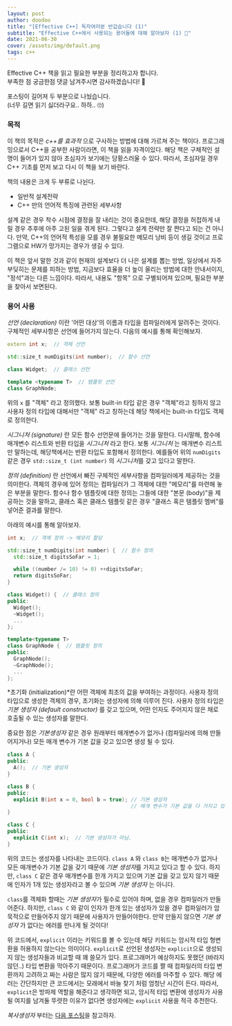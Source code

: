 ```yaml
---
layout: post
author: doodoo
title: "[Effective C++] 독자여러분 반갑습니다 (1)"
subtitle: "Effective C++에서 사용되는 용어들에 대해 알아보자 (1) 💨"
date: 2021-06-30
cover: /assets/img/default.png
tags: c++
---
```


Effective C++ 책을 읽고 필요한 부분을 정리하고자 합니다.<br>
부족한 점 궁금한점 댓글 남겨주시면 감사하겠습니다! 🙇

포스팅이 길어져 두 부분으로 나눴습니다.<br>
(너무 길면 읽기 싫더라구요.. 하하.. 🙄)


### 목적
이 책의 목적은 *c++를 효과적* 으로 구사하는 방법에 대해 가르쳐 주는 책이다. 프로그래밍으로서 C++을 공부한 사람이라면, 이 책을 읽을 자격이있다. 해당 책은 구체적인 설명이 들어가 있지 않아 초심자가 보기에는 당황스러울 수 있다. 따라서, 초심자일 경우 C++ 기초를 먼저 보고 다시 이 책을 보기 바란다.

책의 내용은 크게 두 부류로 나뉜다.
- 일반적 설계전략
- C++ 만의 언어적 특징에 관련된 세부사항

설계 같은 경우 착수 시점에 결정을 잘 내리는 것이 중요한데, 해당 결정을 허접하게 내릴 경우 추후에 아주 고된 일을 겪게 된다. 그렇다고 설계 전략만 잘 짠다고 되는 건 아니다. 만약, C++의 언어적 특성을 모를 경우 불필요한 메모리 낭비 등이 생길 것이고 프로그램으로 HW가 망가지는 경우가 생길 수 있다.

이 책은 앞서 말한 것과 같이 현재의 설계보다 더 나은 설계를 뽑는 방법, 일상에서 자주 부딪히는 문제를 피하는 방법, 지금보다 효율을 더 높이 올리는 방법에 대한 안내서이지, "정석"과는 다른 느낌이다. 따라서, 내용도 "항목" 으로 구별되어져 있으며, 필요한 부분을 찾아서 보면된다.

### 용어 사용
*선언 (declaration)* 이란 '어떤 대상'의 이름과 타입을 컴파일러에게 알려주는 것이다. 구체적인 세부사항은 선언에 들어가지 않는다. 다음의 예시를 통해 확인해보자.

```cpp
extern int x;  // 객체 선언

std::size_t numDigits(int number);  // 함수 선언

class Widget;  // 클래스 선언

template <typename T>  // 템플릿 선언
class GraphNode;

```

위의 `x` 를 "객체" 라고 정의했다. 보통 built-in 타입 같은 경우 "객체"라고 칭하지 않고 사용자 정의 타입에 대해서만 "객체" 라고 칭하는데 해당 책에서는 built-in 타입도 객체로 정의한다.

*시그니처 (signature)* 란 모든 함수 선언문에 들어가는 것을 말한다. 다시말해, 함수에 매개변수 리스트와 반환 타입을 *시그니처* 라고 한다. 보통 *시그니처* 는 매개변수 리스트만 말하는데, 해당책에서는 반환 타입도 포함해서 정의한다. 예를들어 위의 `numDigits` 같은 경우 `std::size_t (int number)` 의 *시그니처*를 갖고 있다고 말한다.

*정의 (definition)* 란 선언에서 빠진 구체적인 세부사항을 컴파일러에게 제공하는 것을 의미한다. 객체의 경우에 있어 정의는 컴파일러가 그 객체에 대한 "메모리"를 마련해 놓은 부분을 말한다. 함수나 함수 템플릿에 대한 정의는 그들에 대한 "본문 (body)"을 제공하는 것을 말하고, 클래스 혹은 클래스 템플릿 같은 경우 "클래스 혹은 템플릿 멤버"를 넣어준 결과를 말한다.

아래의 예시를 통해 알아보자.

```cpp
int x;  // 객체 정의 -> 메모리 할당

std::size_t numDigits(int number) {  // 함수 정의
  std::size_t digitsSoFar = 1;

  while ((number /= 10) != 0) ++digitsSoFar;
  return digitsSoFar;
}

class Widget() {  // 클래스 정의
public:
  Widget();
  ~Widget();
  ...
};

template<typename T>
class GraphNode {  // 템플릿 정의
public:
  GraphNode();
  ~GraphNode();
  ...
};

```

*초기화 (initialization)*란 어떤 객체에 최초의 값을 부여하는 과정이다. 사용자 정의 타입으로 생성한 객체의 경우, 초기화는 생성자에 의해 이루어 진다. 사용자 정의 타입은 *기본 생성자 (default constructor)* 를 갖고 있으며, 어떤 인자도 주어지지 않은 채로 호출될 수 있는 생성자를 말한다.

중요한 점은 *기본생성자* 같은 경우 원래부터 매개변수가 없거나 (컴파일러에 의해 만들어지거나) 모든 매개 변수가 기본 값을 갖고 있으면 생성 될 수 있다.

```cpp
class A {
public:
  A();  // 기본 생성자
}

class B {
public:
  explicit B(int x = 0, bool b = true); // 기본 생성자
                                        // 매개 변수가 기본 값을 다 가지고 있음
}

class C {
public:
  explicit C(int x);  // 기본 생성자가 아님.
}
```

위의 코드는 생성자를 나타내는 코드이다. `class A` 와 `class B`는 매개변수가 없거나 모든 매개변수가 기본 값을 갖기 때문에 *기본 생성자*를 가지고 있다고 할 수 있다. 하지만, `class C` 같은 경우 매개변수를 한개 가지고 있으며 기본 값을 갖고 있지 않기 때문에 인자가 1개 있는 생성자라고 볼 수 있으며 *기본 생성자* 는 아니다.

`class`를 객체화 할때는 *기본 생성자*가 필수로 있어야 하며, 없을 경우 컴파일러가 만들어준다. 하지만, `class C` 와 같이 인자가 한개 있는 생성자가 있을 경우 컴파일러가 암묵적으로 만들어주지 않기 때문에 사용자가 만들어야한다. 만약 만들지 않으면 *기본 생성자* 가 없다는 에러를 만나게 될 것이다!

위 코드에서, `explicit` 이라는 키워드를 볼 수 있는데 해당 키워드는 암시적 타입 형변환을 허용하지 않는다는 의미이다. `explicit`로 선언된 생성자는 `explicit`으로 생성되지 않는 생성자들과 비교할 때 꽤 쓸모가 있다. 프로그래머가 예상하지도 못했던 (바라지 않던..) 타입 변환을 막아주기 때문이다. 프로그래머가 코드를 짤 때 컴파일러의 타입 변환까지 고려하고 짜는 사람은 많지 않기 때문에, 다양한 에러를 마주할 수 있다. 해당 에러는 간단하지만 큰 코드에서는 모래에서 바늘 찾기 처럼 엄청난 시간이 든다. 따라서, `explicit`은 방파제 역할을 해준다고 생각하면 되고, 암시적 타입 변환에 생성자가 사용될 여지를 남겨둘 뚜렷한 이유가 없다면 생성자에는 `explicit` 사용을 적극 추천한다.

*복사생성자* 부터는 [다음 포스팅](http://localhost:4000/2021/06/30/effective_2.html)을 참고하자.
